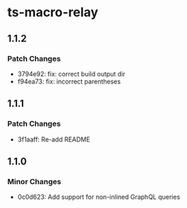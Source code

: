 # ts-macro-relay

## 1.1.2

### Patch Changes

- 3794e92: fix: correct build output dir
- f94ea73: fix: incorrect parentheses

## 1.1.1

### Patch Changes

- 3f1aaff: Re-add README

## 1.1.0

### Minor Changes

- 0c0d623: Add support for non-inlined GraphQL queries
